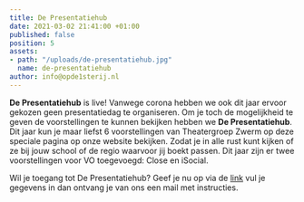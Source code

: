 ```yaml
---
title: De Presentatiehub
date: 2021-03-02 21:41:00 +01:00
published: false
position: 5
assets:
- path: "/uploads/de-presentatiehub.jpg"
  name: de-presentatiehub
author: info@opde1sterij.nl
---
```


**De Presentatiehub** is live! Vanwege corona hebben we ook dit jaar ervoor gekozen geen presentatiedag te organiseren. Om je toch de mogelijkheid te geven de voorstellingen te kunnen bekijken hebben we **De Presentatiehub**. Dit jaar kun je maar liefst 6 voorstellingen van Theatergroep Zwerm op deze speciale pagina op onze website bekijken. Zodat je in alle rust kunt kijken of ze bij jouw school of de regio waarvoor jij boekt passen. Dit jaar zijn er twee voorstellingen voor VO toegevoegd: Close en iSocial.

Wil je toegang tot De Presentatiehub? Geef je nu op via de [link](https://forms.gle/TUca3ZKfUKsrLy2Z7) vul je gegevens in dan ontvang je van ons een mail met instructies.
